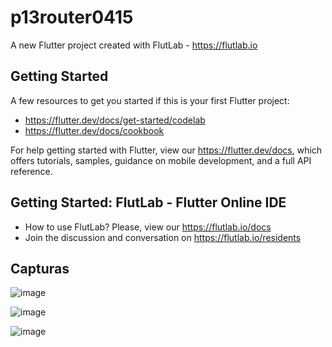 # p13router0415

A new Flutter project created with FlutLab - https://flutlab.io

## Getting Started

A few resources to get you started if this is your first Flutter project:

- https://flutter.dev/docs/get-started/codelab
- https://flutter.dev/docs/cookbook

For help getting started with Flutter, view our
https://flutter.dev/docs, which offers tutorials,
samples, guidance on mobile development, and a full API reference.

## Getting Started: FlutLab - Flutter Online IDE

- How to use FlutLab? Please, view our https://flutlab.io/docs
- Join the discussion and conversation on https://flutlab.io/residents


## Capturas

![image](https://github.com/SantosM128/RutaPag-Santos0415/assets/144056309/aef5d085-6729-44e4-a1dc-3e0ca32379ad)

![image](https://github.com/SantosM128/RutaPag-Santos0415/assets/144056309/3ea21b6e-6dd7-4938-8012-8842988980d6)

![image](https://github.com/SantosM128/RutaPag-Santos0415/assets/144056309/6b9dcdb5-f1e3-4d42-8ad8-7b5245ac103c)


